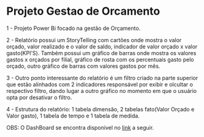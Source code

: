 # Projeto Gestao de Orcamento

1 - Projeto Power Bi focado na gestão de Orçamento.
    
	
2 -  Relatório possui um StoryTelling com cartões onde mostra o valor orçado, valor realizado e o valor
     de saldo, indicador de valor orçado x valor gasto(KPI'S). Também possui um gráfico de barras onde mostra
	 os valores gastos x orçados por filial, gráfico de rosta com os percentuais gasto pelo orçado, outro gráfico 
	 de barras com valores gastos por mês.
	 
	 
3 - Outro ponto interessante do relatório é um filtro criado na parte superior que estão alinhados com 2 indicadores
    responsável por exibir e olcultar o respectivo filtro, dando lugar a outro gráfico no momento em que o usuário 
	opta por desativar o filtro.
	
	
4 - Estrutura do relatório: 1 tabela dimensão, 2 tabelas fato(Valor Orçado e Valor gasto), 1 tabela de tempo e 1 tabela de medida.	
	


OBS: O DashBoard se encontra disponível no [link](https://app.powerbi.com/reportEmbed?reportId=943d5dd8-f382-4d0f-8381-ade992e210e7&autoAuth=true&ctid=72713a7c-8d7e-46d7-81d1-539fb9c32b8c)
     a seguir.

